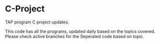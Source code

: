 # C-Project
TAP program C project updates.

This code has all the programs,
updated daily based on the topics covered.
Please check active branches for the Seperated code based on topic.
